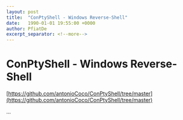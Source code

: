 ```yaml
---
layout: post
title:  "ConPtyShell - Windows Reverse-Shell"
date:   1990-01-01 19:55:00 +0000
author: PfiatDe
excerpt_separator: <!--more-->
---
```


# ConPtyShell - Windows Reverse-Shell

[https://github.com/antonioCoco/ConPtyShell/tree/master](https://github.com/antonioCoco/ConPtyShell/tree/master)

...
<!--more-->

